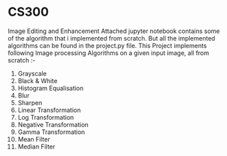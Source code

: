 # CS300
Image Editing and Enhancement
Attached jupyter notebook contains some of the algorithm that i implemented from scratch.
But all the implemented algorithms can be found in the project.py file.
This Project implements following Image processing Algorithms on a given input image, all from scratch :-
1. Grayscale
2. Black & White
3. Histogram Equalisation
4. Blur
5. Sharpen
6. Linear Transformation
7. Log Transformation
8. Negative Transformation
9. Gamma Transformation
10. Mean Filter
11. Median Filter

